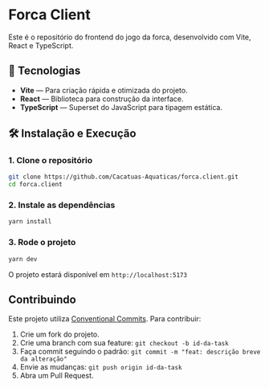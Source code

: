 # Forca Client

Este é o repositório do frontend do jogo da forca, desenvolvido com Vite, React e TypeScript.

## 🚀 Tecnologias

- **Vite** — Para criação rápida e otimizada do projeto.
- **React** — Biblioteca para construção da interface.
- **TypeScript** — Superset do JavaScript para tipagem estática.

## 🛠️ Instalação e Execução

### 1. Clone o repositório
```bash
git clone https://github.com/Cacatuas-Aquaticas/forca.client.git
cd forca.client
```

### 2. Instale as dependências
```bash
yarn install
```

### 3. Rode o projeto
```bash
yarn dev
```

O projeto estará disponível em `http://localhost:5173`

## Contribuindo

Este projeto utiliza [Conventional Commits](https://www.conventionalcommits.org/). Para contribuir:

1. Crie um fork do projeto.
2. Crie uma branch com sua feature: `git checkout -b id-da-task`
3. Faça commit seguindo o padrão: `git commit -m "feat: descrição breve da alteração"`
4. Envie as mudanças: `git push origin id-da-task`
5. Abra um Pull Request.